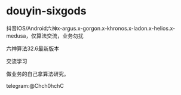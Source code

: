 # douyin-sixgods
抖音IOS/Android六神x-argus.x-gorgon.x-khronos.x-ladon.x-helios.x-medusa，仅算法交流，业务勿扰

六神算法32.6最新版本

交流学习

做业务的自己拿算法研究。

telegram:@Chch0hchC
